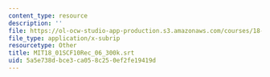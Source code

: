 ```yaml
---
content_type: resource
description: ''
file: https://ol-ocw-studio-app-production.s3.amazonaws.com/courses/18-01sc-single-variable-calculus-fall-2010/5a5e738dbce3ca058c250ef2fe19419d_MIT18_01SCF10Rec_06_300k.srt
file_type: application/x-subrip
resourcetype: Other
title: MIT18_01SCF10Rec_06_300k.srt
uid: 5a5e738d-bce3-ca05-8c25-0ef2fe19419d
---
```

